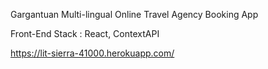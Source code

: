 Gargantuan Multi-lingual Online Travel Agency Booking App

Front-End Stack : React, ContextAPI

https://lit-sierra-41000.herokuapp.com/
